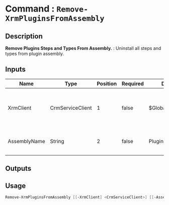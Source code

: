 ﻿# Command : `Remove-XrmPluginsFromAssembly` 

## Description

**Remove Plugins Steps and Types From Assembly.** : Uninstall all steps and types from plugin assembly.

## Inputs

Name|Type|Position|Required|Default|Description
----|----|--------|--------|-------|-----------
XrmClient|CrmServiceClient|1|false|$Global:XrmClient|Xrm connector initialized to target instance. Use latest one by default. (CrmServiceClient)
AssemblyName|String|2|false|Plugins|Name of assembly where plugin will be removed. (Default : Plugins)

## Outputs

## Usage

```Powershell 
Remove-XrmPluginsFromAssembly [[-XrmClient] <CrmServiceClient>] [[-AssemblyName] <String>] [<CommonParameters>]
``` 


